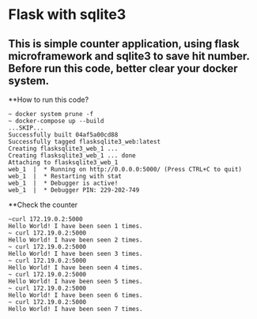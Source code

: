 # Flask with sqlite3

This is simple counter application, using flask microframework and sqlite3 to save hit number.
Before run this code, better clear your docker system.
---

**How to run this code?
```
~ docker system prune -f
~ docker-compose up --build
...SKIP...
Successfully built 04af5a00cd88
Successfully tagged flasksqlite3_web:latest
Creating flasksqlite3_web_1 ... 
Creating flasksqlite3_web_1 ... done
Attaching to flasksqlite3_web_1
web_1  |  * Running on http://0.0.0.0:5000/ (Press CTRL+C to quit)
web_1  |  * Restarting with stat
web_1  |  * Debugger is active!
web_1  |  * Debugger PIN: 229-202-749
```

**Check the counter
```
~curl 172.19.0.2:5000    
Hello World! I have been seen 1 times.
~ curl 172.19.0.2:5000
Hello World! I have been seen 2 times.
~ curl 172.19.0.2:5000
Hello World! I have been seen 3 times.
~ curl 172.19.0.2:5000
Hello World! I have been seen 4 times.
~ curl 172.19.0.2:5000
Hello World! I have been seen 5 times.
~ curl 172.19.0.2:5000
Hello World! I have been seen 6 times.
~ curl 172.19.0.2:5000
Hello World! I have been seen 7 times.
```

